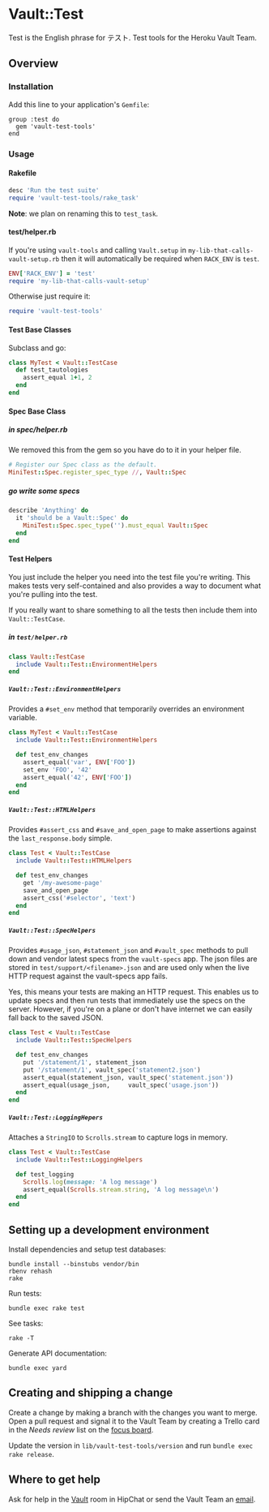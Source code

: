 # Vault::Test

Test is the English phrase for テスト.  Test tools for the Heroku
Vault Team.

## Overview

### Installation

Add this line to your application's `Gemfile`:

    group :test do
      gem 'vault-test-tools'
    end

### Usage

#### Rakefile

```ruby
desc 'Run the test suite'
require 'vault-test-tools/rake_task'
```

**Note**: we plan on renaming this to `test_task`.

#### test/helper.rb

If you're using `vault-tools` and calling `Vault.setup` in
`my-lib-that-calls-vault-setup.rb` then it will automatically be
required when `RACK_ENV` is `test`.

```ruby
ENV['RACK_ENV'] = 'test'
require 'my-lib-that-calls-vault-setup'
```

Otherwise just require it:

```ruby
require 'vault-test-tools'
```

#### Test Base Classes

Subclass and go:

```ruby
class MyTest < Vault::TestCase
  def test_tautologies
    assert_equal 1+1, 2
  end
end
```

#### Spec Base Class

##### in spec/helper.rb

We removed this from the gem so you have do to it in your helper file.

```ruby
# Register our Spec class as the default.
MiniTest::Spec.register_spec_type //, Vault::Spec
```

##### go write some specs

```ruby
describe 'Anything' do
  it 'should be a Vault::Spec' do
    MiniTest::Spec.spec_type('').must_equal Vault::Spec
  end
end
```

#### Test Helpers

You just include the helper you need into the test file you're writing.
This makes tests very self-contained and also provides a way to document
what you're pulling into the test.

If you really want to share something to all the tests then include
them into `Vault::TestCase`.

##### in `test/helper.rb`

```ruby
class Vault::TestCase
  include Vault::Test::EnvironmentHelpers
end
```

##### `Vault::Test::EnvironmentHelpers`

Provides a `#set_env` method that temporarily overrides an environment
variable.

```ruby
class MyTest < Vault::TestCase
  include Vault::Test::EnvironmentHelpers

  def test_env_changes
    assert_equal('var', ENV['FOO'])
    set_env 'FOO', '42'
    assert_equal('42', ENV['FOO'])
  end
end
```

##### `Vault::Test::HTMLHelpers`

Provides `#assert_css` and `#save_and_open_page` to make assertions
against the `last_response.body` simple.

```ruby
class Test < Vault::TestCase
  include Vault::Test::HTMLHelpers

  def test_env_changes
    get '/my-awesome-page'
    save_and_open_page
    assert_css('#selector', 'text')
  end
end
```

##### `Vault::Test::SpecHelpers`

Provides `#usage_json`, `#statement_json` and `#vault_spec` methods to
pull down and vendor latest specs from the `vault-specs` app.  The
json files are stored in `test/support/<filename>.json` and are used
only when the live HTTP request against the vault-specs app fails.

Yes, this means your tests are making an HTTP request.  This enables
us to update specs and then run tests that immediately use the specs
on the server.  However, if you're on a plane or don't have internet
we can easily fall back to the saved JSON.

```ruby
class Test < Vault::TestCase
  include Vault::Test::SpecHelpers

  def test_env_changes
    put '/statement/1', statement_json
    put '/statement/1', vault_spec('statement2.json')
    assert_equal(statement_json, vault_spec('statement.json'))
    assert_equal(usage_json,     vault_spec('usage.json'))
  end
end
```

##### `Vault::Test::LoggingHepers`

Attaches a `StringIO` to `Scrolls.stream` to capture logs in memory.

```ruby
class Test < Vault::TestCase
  include Vault::Test::LoggingHelpers

  def test_logging
    Scrolls.log(message: 'A log message')
    assert_equal(Scrolls.stream.string, 'A log message\n')
  end
end
```

## Setting up a development environment

Install dependencies and setup test databases:

    bundle install --binstubs vendor/bin
    rbenv rehash
    rake

Run tests:

    bundle exec rake test

See tasks:

    rake -T

Generate API documentation:

    bundle exec yard

## Creating and shipping a change

Create a change by making a branch with the changes you want to merge.
Open a pull request and signal it to the Vault Team by creating a
Trello card in the *Needs review* list on the
[focus board](https://trello.com/b/mV7Qy3aq/vault-team-focus).

Update the version in `lib/vault-test-tools/version` and run
`bundle exec rake release`.

## Where to get help

Ask for help in the
[Vault](https://heroku.hipchat.com/rooms/show/175790/vault) room in
HipChat or send the Vault Team an
[email](https://groups.google.com/a/heroku.com/forum/#!forum/vault).
